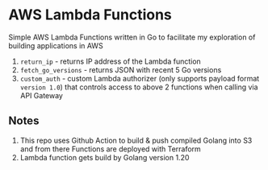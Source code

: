 # AWS Lambda Functions

Simple AWS Lambda Functions written in Go to facilitate my exploration of building applications in AWS

1. `return_ip`         - returns IP address of the Lambda function
2. `fetch_go_versions` - returns JSON with recent 5 Go versions
3. `custom_auth`       - custom Lambda authorizer (only supports payload format `version 1.0`) that controls access to above 2 functions when calling via API Gateway


## Notes
1. This repo uses Github Action to build & push compiled Golang into S3 and from there Functions are deployed with Terraform
2. Lambda function gets build by Golang version 1.20
